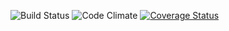 ![Build Status](https://codeship.com/projects/a67d3c40-2f3f-0134-5cab-5ebc8f268022/status?branch=master)
![Code Climate](https://codeclimate.com/github/jraaaaanger/StandDown.png)
[![Coverage Status](https://coveralls.io/repos/github/jraaaaanger/StandDown/badge.svg?branch=master)](https://coveralls.io/github/jraaaaanger/StandDown?branch=master)
